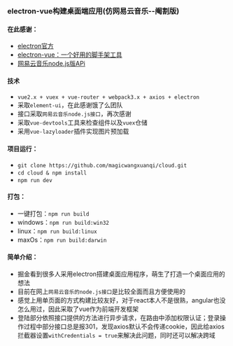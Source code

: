 ﻿### **electron-vue构建桌面端应用(仿网易云音乐--阉割版)**
#### **在此感谢：**
+ [electron官方][1]
+ [electron-vue：一个好用的脚手架工具][2]
+ [网易云音乐node.js版APi][3]

#### **技术**
+   `vue2.x + vuex + vue-router + webpack3.x + axios + electron`
+   采取`element-ui`，在此感谢饿了么团队
+   接口采取`网易云音乐node.js接口`，再次感谢
+   采取`vue-devtools`工具来检查组件以及`vuex`仓储
+   采用`vue-lazyloader`插件实现图片预加载

#### **项目运行：**

+   `git clone https://github.com/magicwangxuanqi/cloud.git`
+   `cd cloud & npm install`
+   `npm run dev`
   
#### **打包：**
+   一键打包：`npm run build`
+   windows：`npm run build:win32`
+   linux：`npm run build:linux`
+   maxOs：`npm run build:darwin`

#### **简单介绍：**
+   掘金看到很多人采用electron搭建桌面应用程序，萌生了打造一个桌面应用的想法
+   目前在网上`网易云音乐的node.js接口`是比较全面而且方便使用的
+   感觉上用单页面的方式构建比较友好，对于react本人不是很熟，angular也没怎么用过，因此采取了vue作为前端开发框架
+   登陆部分依照接口提供的方法进行异步请求，在路由中添加权限认证；登录操作过程中部分接口总是报301，发现axios默认不会传递cookie，因此给axios拦截器设置`withCredentials = true`来解决此问题，同时还可以解决跨域

  [1]: https://electronjs.org/
  [2]: https://github.com/SimulatedGREG/electron-vue
  [3]: https://github.com/Binaryify/NeteaseCloudMusicApi
